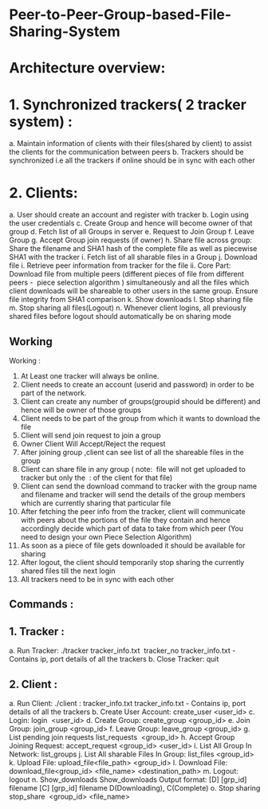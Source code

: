 # Peer-to-Peer-Group-based-File-Sharing-System

# Architecture overview:
# 1. Synchronized trackers(​ 2 tracker system)​ :
  a. Maintain information of clients with their files(shared by client) to assist the clients
for the communication between peers
  b. Trackers should be synchronized i.e all the trackers if online should be in sync
with each other
# 2. Clients:
  a. User should create an account and register with tracker
  b. Login using the user credentials
  c. Create Group and hence will become owner of that group
  d. Fetch list of all Groups in server
  e. Request to Join Group
  f. Leave Group
  g. Accept Group join requests (if owner)
  h. Share file across group: Share the filename and SHA1 hash of the complete file
  as well as piecewise SHA1 with the tracker
  i. Fetch list of all sharable files in a Group
  j. Download file
  i.
  Retrieve peer information from tracker for the file
  ii.
  Core Part:​ Download file from multiple peers (different pieces of file from
  different peers - ​ piece selection algorithm​ ) simultaneously and all the
  files which client downloads will be shareable to other users in the same
  group.
  Ensure file integrity from SHA1 comparison
  k. Show downloads
  l. Stop sharing file
  m. Stop sharing all files(Logout)
  n. Whenever client logins, all previously shared files before logout should
  automatically be on sharing mode

## Working

Working​ :
1. At Least one tracker will always be online.
2. Client needs to create an account (userid and password) in order to be part of the
network.
3. Client can create any number of groups(groupid should be different) and hence
will be owner of those groups
4. Client needs to be part of the group from which it wants to download the file
5. Client will send join request to join a group
6. Owner Client Will Accept/Reject the request
7. After joining group ,client can see list of all the shareable files in the group
8. Client can share file in any group (​ note: ​ file will not get uploaded to tracker but
only the ​ <ip>:<port>​ of the client for that file)
9. Client can send the download command to tracker with the group name and
filename and tracker will send the details of the group members which are
currently sharing that particular file
10. After fetching the peer info from the tracker, client will communicate with peers
about the portions of the file they contain and hence accordingly decide which
part of data to take from which peer (You need to design your own Piece
Selection Algorithm)
11. As soon as a piece of file gets downloaded it should be available for sharing
12. After logout, the client should temporarily stop sharing the currently shared files
till the next login
13. All trackers need to be in sync with each other
  
## Commands​ :
## 1. Tracker​ :
  a. Run Tracker:
  ./tracker​ tracker_info.txt ​ tracker_no
  tracker_info.txt - Contains ip, port details of all the trackers
  b. Close Tracker:
quit
## 2. Client​ :
  a. Run Client:
  ./client​ <IP>:<PORT> tracker_info.txt
  tracker_info.txt - Contains ip, port details of all the trackers
  b. Create User Account:
  create_user​ <user_id> <passwd>
  c. Login:
  login ​ <user_id> <passwd>
  d. Create Group:
  create_group​ <group_id>
  e. Join Group:
  join_group​ <group_id>
  f. Leave Group:
  leave_group​ <group_id>
  g. List pending join requests
  list_requests ​ <group_id>
  h. Accept Group Joining Request:
  accept_request​ <group_id> <user_id>
  i. List All Group In Network:
  list_groups
  j. List All sharable Files In Group:
  list_files​ <group_id>
  k. Upload File:
  upload_file​ <file_path> <group_id>
  l. Download File:
  download_file​ <group_id> <file_name> <destination_path>
  m. Logout:
  logout
  n. Show_downloads
  Show_downloads
  Output format:
  [D] [grp_id] filename
  [C] [grp_id] filename
  D(Downloading), C(Complete)
  o. Stop sharing
  stop_share ​ <group_id> <file_name>



